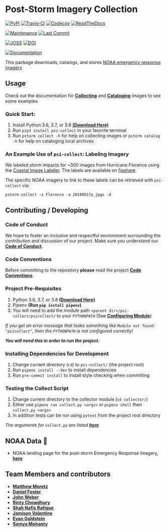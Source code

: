 # Post-Storm Imagery Collection

[![PyPI](https://img.shields.io/pypi/v/psi-collect)](
https://pypi.org/project/psi-collect)
[![Travis-CI](https://travis-ci.org/UNCG-DAISY/psi-collect.svg?branch=master)](
https://travis-ci.org/UNCG-DAISY/psi-collect)
[![Codecov](https://img.shields.io/codecov/c/gh/UNCG-DAISY/psi-collect)](
https://codecov.io/gh/UNCG-DAISY/psi-collect)
[![ReadTheDocs](https://readthedocs.org/projects/psi-collect/badge/?version=master)](
https://psi-collect.readthedocs.io/en/master/)

[![Maintenance](https://img.shields.io/badge/Maintained%3F-yes-green.svg)](https://github.com/UNCG-DAISY/psi-collect/graphs/commit-activity)
[![Last Commit](https://img.shields.io/github/last-commit/UNCG-DAISY/psi-collect)](
https://github.com/UNCG-DAISY/psi-collect/commits/master)

[![JOSS](https://joss.theoj.org/papers/890cc9edd3ec2aafeba9616e8c5f7813/status.svg)](
https://joss.theoj.org/papers/890cc9edd3ec2aafeba9616e8c5f7813)
[![DOI](https://zenodo.org/badge/226186823.svg)](
https://zenodo.org/badge/latestdoi/226186823)

[![Documentation](https://img.shields.io/badge/Documentation-Click%20Me-brightgreen)](
https://psi-collect.readthedocs.io/en/master/)

This package downloads, catalogs, and stores [NOAA emergency response imagery]( https://storms.ngs.noaa.gov)

## Usage

Check out the documentation for [**Collecting**](https://psi-collect.readthedocs.io/en/master/collector/) and [**Cataloging**](https://psi-collect.readthedocs.io/en/master/cataloging/) images to see some examples

### Quick Start:

1. Install Python 3.6, 3.7, or 3.8 [**(Download Here)**](https://www.python.org/downloads/)
2. Run `pip3 install psi-collect` in your favorite terminal
3. Run `pstorm collect -h` for help on collecting images or `pstorm catalog -h` for help on cataloging local archives


### An Example Use of `psi-collect`: Labeling Imagery

We labeled storm impacts for ~300 images from Hurricane Florence using the [Coastal Image Labeler](https://github.com/UNCG-DAISY/Coastal-Image-Labeler). The labels are available on [figshare](https://doi.org/10.6084/m9.figshare.11604192.v1).

The specific NOAA imagery to link to these labels can be retrieved with `psi-collect` via:

`pstorm collect -s Florence -a 20180917a_jpgs -d`

## Contributing / Developing

### Code of Conduct

We hope to foster an inclusive and respectful environment surrounding the contribution and discussion of our project.
Make sure you understand our [**Code of Conduct**](https://psi-collect.readthedocs.io/en/master/code_of_conduct/).

### Code Conventions

Before committing to the repository **please** read the project
[**Code Conventions**](https://psi-collect.readthedocs.io/en/master/contributing/).

### Project Pre-Requisites

1. Python 3.6, 3.7, or 3.8 [**(Download Here)**](https://www.python.org/downloads/)
2. Pipenv **(Run `pip install pipenv`)**
3. You will need to add the module path `<parent dir>/psi-collect/psicollect/` to your `PYTHONPATH`
   (See [**Configuring Module**](https://psi-collect.readthedocs.io/en/master/configure_python_path/))

*If you get an error message that looks something like `Module not found: "psicollect"`,
then the `PYTHONPATH` is not configured correctly!*

***You will need this in order to run the project.***

### Installing Dependencies for Development

1. Change current directory (`cd`) to `psi-collect/` (the project root)
2. Run `pipenv install --dev` to install dependencies
3. Run `pre-commit install` to install style checking when committing

### Testing the Collect Script

1. Change current directory to the collector module (`cd collector/`)
2. Either use `pipenv run collect.py <args>` or `pipenv shell` then `collect.py <args>`
3. In addition tests can be run using `pytest` from the project root directory


*The arguments for `collect.py` are listed [**here**](https://psi-collect.readthedocs.io/en/master/collector/)*

## NOAA Data 💾

- NOAA landing page for the post-storm Emergency Response Imagery, [**here**]( https://storms.ngs.noaa.gov)

## Team Members and contributors

- [**Matthew Moretz**](https://github.com/Matmorcat)
- [**Daniel Foster**](https://github.com/dlfosterbot)
- [**John Weber**](https://github.com/JWeb56)
- [**Rinty Chowdhury**](https://github.com/rintychy)
- [**Shah Nafis Rafique**](https://github.com/ShahNafisRafique)
- [**Jamison Valentine**](https://github.com/jamisonvalentine)
- [**Evan Goldstein**](https://github.com/ebgoldstein)
- [**Somya Mohanty**](https://github.com/somyamohanty)

